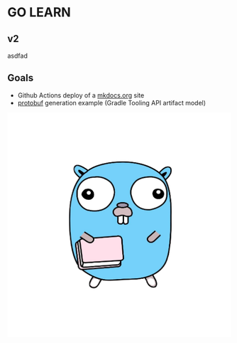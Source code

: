 # GO LEARN

## v2
asdfad

## Goals

- Github Actions deploy of a [mkdocs.org](https://www.mkdocs.org) site
- [protobuf](https://github.com/golang/protobuf) generation example (Gradle Tooling API artifact model)


![Screenshot](img/android-chrome-512x512.png)